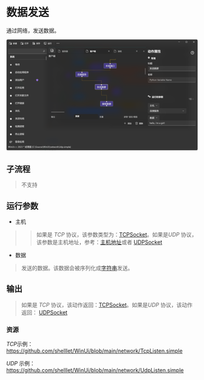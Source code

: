 # 数据发送 
通过网络，发送数据。

![NetworkSend](./images/07.png ':size=90%')

## 子流程
> 不支持

## 运行参数

* 主机
>>   如果是 *TCP* 协议，该参数类型为：[TCPSocket](./types/TCPSocket.md)。如果是*UDP* 协议，该参数是主机地址，参考：[主机地址](./types/HostAddress.md)或者 [UDPSocket](./types/UDPSocket.md)

* 数据
> 发送的数据。该数据会被序列化成[字符串](./types/String.md)发送。

## 输出

> 如果是 *TCP* 协议，该动作返回：[TCPSocket](./types/TCPSocket.md)。如果是*UDP* 协议，该动作返回： [UDPSocket](./types/UDPSocket.md)

### 资源

*TCP*示例： https://github.com/shelllet/WinUi/blob/main/network/TcpListen.simple

*UDP* 示例： https://github.com/shelllet/WinUi/blob/main/network/UdpListen.simple



